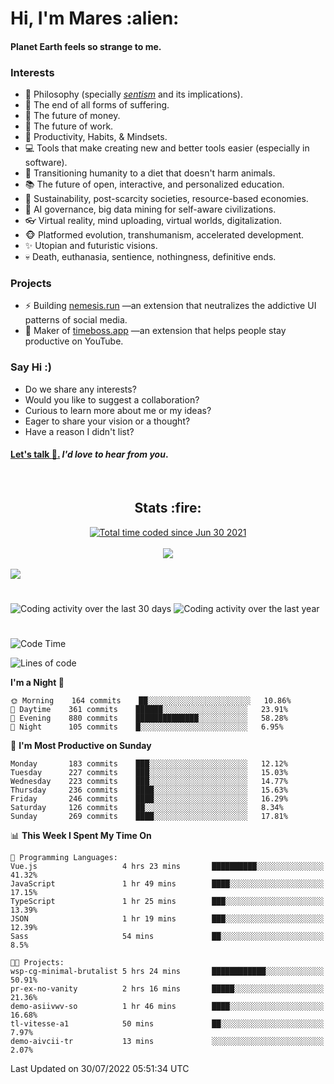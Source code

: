 <h1>Hi, I'm Mares :alien:</h1>

#### Planet Earth feels so strange to me.

### **Interests**

- 🌊 Philosophy (specially [_sentism_][sentismmedium] and its implications).
- 🎯 The end of all forms of suffering.
- 💸 The future of money.
- 💼 The future of work.
- 🧠 Productivity, Habits, & Mindsets.
- 💻 Tools that make creating new and better tools easier (especially in software).
- 🥗 Transitioning humanity to a diet that doesn't harm animals.
- 📚 The future of open, interactive, and personalized education.
- 🌱 Sustainability, post-scarcity societies, resource-based economies.
- 🤖 AI governance, big data mining for self-aware civilizations.
- 👓 Virtual reality, mind uploading, virtual worlds, digitalization.
- 🐵 Platformed evolution, transhumanism, accelerated development.
- ✨ Utopian and futuristic visions.
- 💀 Death, euthanasia, sentience, nothingness, definitive ends.


### **Projects**

- ⚡ Building [nemesis.run](https://chrome.google.com/webstore/detail/nemesis-%E2%80%93-humane-design-f/blfbbifgjgikekfochleknjcopefifgo?hl=en) —an extension that neutralizes the addictive UI patterns of social media.
- 💎 Maker of [timeboss.app](https://timeboss.app) —an extension that helps people stay productive on YouTube.


### **Say Hi :)**

- Do we share any interests?
- Would you like to suggest a collaboration?
- Curious to learn more about me or my ideas?
- Eager to share your vision or a thought?
- Have a reason I didn't list?

#### [Let's talk :wave:.](mailto:mareszhar@gmail.com) _I'd love to hear from you_.

[sentismmedium]: https://medium.com/@mareszhar/born-a-prisoner-a-reflection-about-life-its-struggles-and-a-plan-to-escape-d8566ce9b026

<br>

<h2 align="center">Stats :fire:</h2>

<div align="center">
  <a href="https://wakatime.com/@cfdc0e0d-4860-4b62-9ff0-cb659185525e">
    <img src="https://wakatime.com/badge/user/cfdc0e0d-4860-4b62-9ff0-cb659185525e.svg" alt="Total time coded since Jun 30 2021" />
  </a>
</div>

<br>

<!-- 
Add or remove this: 
&dates=B1AAB3FF 
...or this...
&date_format=M%20j%5B%2C%20Y%5D
from the *streak stats URL below* if they get bugged and aren't updating: 
-->

<div align="center">
  <img src="https://github-readme-streak-stats.herokuapp.com?user=mareszhar&theme=black-ice&hide_border=true&stroke=FFFFFF15&ring=DF8FFE&fire=DF8FFE&currStreakLabel=DF8FFE&background=1A232A&currStreakNum=86FFAB&dates=B1AAB3FF&date_format=M%20j%5B%2C%20Y%5D">
</div>

<br>

<img src="https://activity-graph.herokuapp.com/graph?username=mareszhar&theme=nord&bg_color=00000000&color=979797&line=DF8FFE&point=00000000&area=true&hide_border=true">

<br>

<h1></h1>

<img src="https://wakatime.com/share/@mares/5df0ff02-9c79-41b4-b540-51dc9c65a57b.svg" alt="Coding activity over the last 30 days" />
<img src="https://wakatime.com/share/@mares/ea89ba71-f374-40af-930c-e0655909fe37.svg" alt="Coding activity over the last year" />

<h1></h1>

<!--START_SECTION:waka-->
![Code Time](http://img.shields.io/badge/Code%20Time-552%20hrs%2038%20mins-blue)

![Lines of code](https://img.shields.io/badge/From%20Hello%20World%20I%27ve%20Written-148%20Thousand%20lines%20of%20code-blue)

**I'm a Night 🦉** 

```text
🌞 Morning    164 commits    ██░░░░░░░░░░░░░░░░░░░░░░░   10.86% 
🌆 Daytime    361 commits    ██████░░░░░░░░░░░░░░░░░░░   23.91% 
🌃 Evening    880 commits    ██████████████░░░░░░░░░░░   58.28% 
🌙 Night      105 commits    █░░░░░░░░░░░░░░░░░░░░░░░░   6.95%

```
📅 **I'm Most Productive on Sunday** 

```text
Monday       183 commits    ███░░░░░░░░░░░░░░░░░░░░░░   12.12% 
Tuesday      227 commits    ███░░░░░░░░░░░░░░░░░░░░░░   15.03% 
Wednesday    223 commits    ███░░░░░░░░░░░░░░░░░░░░░░   14.77% 
Thursday     236 commits    ████░░░░░░░░░░░░░░░░░░░░░   15.63% 
Friday       246 commits    ████░░░░░░░░░░░░░░░░░░░░░   16.29% 
Saturday     126 commits    ██░░░░░░░░░░░░░░░░░░░░░░░   8.34% 
Sunday       269 commits    ████░░░░░░░░░░░░░░░░░░░░░   17.81%

```


📊 **This Week I Spent My Time On** 

```text
💬 Programming Languages: 
Vue.js                   4 hrs 23 mins       ██████████░░░░░░░░░░░░░░░   41.32% 
JavaScript               1 hr 49 mins        ████░░░░░░░░░░░░░░░░░░░░░   17.15% 
TypeScript               1 hr 25 mins        ███░░░░░░░░░░░░░░░░░░░░░░   13.39% 
JSON                     1 hr 19 mins        ███░░░░░░░░░░░░░░░░░░░░░░   12.39% 
Sass                     54 mins             ██░░░░░░░░░░░░░░░░░░░░░░░   8.5%

🐱‍💻 Projects: 
wsp-cg-minimal-brutalist 5 hrs 24 mins       ████████████░░░░░░░░░░░░░   50.91% 
pr-ex-no-vanity          2 hrs 16 mins       █████░░░░░░░░░░░░░░░░░░░░   21.36% 
demo-asiivwv-so          1 hr 46 mins        ████░░░░░░░░░░░░░░░░░░░░░   16.68% 
tl-vitesse-a1            50 mins             ██░░░░░░░░░░░░░░░░░░░░░░░   7.97% 
demo-aivcii-tr           13 mins             ░░░░░░░░░░░░░░░░░░░░░░░░░   2.07%

```


 Last Updated on 30/07/2022 05:51:34 UTC
<!--END_SECTION:waka-->
